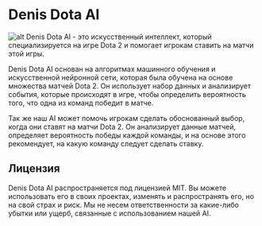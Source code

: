 # Denis Dota AI
![alt](https://cdn.cloudflare.steamstatic.com/apps/dota2/images/dota2_social.jpg)
Denis Dota AI - это искусственный интеллект, который специализируется на игре Dota 2 и помогает игрокам ставить на матчи этой игры.

Denis Dota AI основан на алгоритмах машинного обучения и искусственной нейронной сети, которая была обучена на основе множества матчей Dota 2. Он использует набор данных и анализирует события, которые происходят в игре, чтобы определить вероятность того, что одна из команд победит в матче.

Так же наш AI может помочь игрокам сделать обоснованный выбор, когда они ставят на матчи Dota 2. Он анализирует данные матчей, определяет вероятность победы каждой команды, и на основе этого рекомендует, на какую команду следует сделать ставку.

## Лицензия
Denis Dota AI распространяется под лицензией MIT. Вы можете использовать его в своих проектах, изменять и распространять его, но на свой страх и риск. Мы не несем ответственности за какие-либо убытки или ущерб, связанные с использованием нашей AI.